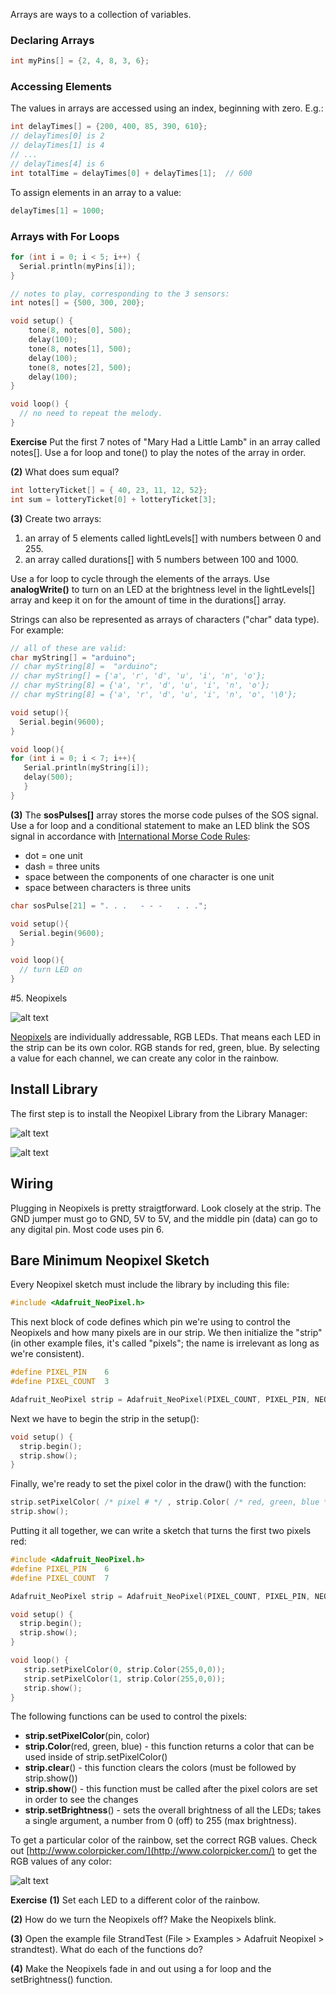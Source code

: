 Arrays are ways to a collection of variables.

### Declaring Arrays
```c++
int myPins[] = {2, 4, 8, 3, 6};
```


### Accessing Elements
The values in arrays are accessed using an index, beginning with zero. E.g.:
```c++
int delayTimes[] = {200, 400, 85, 390, 610};
// delayTimes[0] is 2
// delayTimes[1] is 4
// ...
// delayTimes[4] is 6
int totalTime = delayTimes[0] + delayTimes[1];  // 600
```

To assign elements in an array to a value:
```c++
delayTimes[1] = 1000;
```

### Arrays with For Loops
```c++
for (int i = 0; i < 5; i++) {
  Serial.println(myPins[i]);
}
```



```c++
// notes to play, corresponding to the 3 sensors:
int notes[] = {500, 300, 200};

void setup() {
    tone(8, notes[0], 500);
    delay(100);
    tone(8, notes[1], 500);
    delay(100);
    tone(8, notes[2], 500);
    delay(100);
}

void loop() {
  // no need to repeat the melody.
}
```

**Exercise**
Put the first 7 notes of "Mary Had a Little Lamb" in an array called notes[]. Use a for loop and tone() to play the notes of the array in order.


**(2)**
What does sum equal?

```c++
int lotteryTicket[] = { 40, 23, 11, 12, 52};
int sum = lotteryTicket[0] + lotteryTicket[3];
```

**(3)** Create two arrays:
1. an array of 5 elements called lightLevels[] with numbers between 0 and 255.
2. an array called durations[] with 5 numbers between 100 and 1000.  

Use a for loop to cycle through the elements of the arrays. Use **analogWrite()** to turn on an LED at the brightness level in the lightLevels[] array and keep it on for the amount of time in the durations[] array.


Strings can also be represented as arrays of characters ("char" data type). For example:

```c++
// all of these are valid:
char myString[] = "arduino";
// char myString[8] =  "arduino";
// char myString[] = {'a', 'r', 'd', 'u', 'i', 'n', 'o'};
// char myString[8] = {'a', 'r', 'd', 'u', 'i', 'n', 'o'};
// char myString[8] = {'a', 'r', 'd', 'u', 'i', 'n', 'o', '\0'};

void setup(){
  Serial.begin(9600);
}

void loop(){
for (int i = 0; i < 7; i++){
   Serial.println(myString[i]);
   delay(500);
   }
}

```

**(3)** The **sosPulses[]** array stores the morse code pulses of the SOS signal. Use a for loop and a conditional statement to make an LED blink the SOS signal in accordance with [International Morse Code Rules](http://morsecode.scphillips.com/morse2.html):

* dot = one unit
* dash = three units
* space between the components of one character is one unit
* space between characters is three units



```c++
char sosPulse[21] = ". . .   - - -   . . .";

void setup(){
  Serial.begin(9600);
}

void loop(){
  // turn LED on
}

```

#5. Neopixels

![alt text](https://cdn-shop.adafruit.com/1200x900/1138-00.jpg)

[Neopixels](https://learn.adafruit.com/adafruit-neopixel-uberguide) are individually addressable, RGB LEDs. That means each LED in the strip can be its own color. RGB stands for red, green, blue. By selecting a value for each channel, we can create any color in the rainbow.

## Install Library
The first step is to install the Neopixel Library from the Library Manager:

![alt text](http://codevista.net/wp-content/uploads/2015/08/Arduino-Library-Manager.png)

![alt text](images/manager.png)

## Wiring
Plugging in Neopixels is pretty straigtforward. Look closely at the strip. The GND jumper must go to GND, 5V to 5V, and the middle pin (data) can go to any digital pin. Most code uses pin 6.

## Bare Minimum Neopixel Sketch
Every Neopixel sketch must include the library by including this file:
```c++
#include <Adafruit_NeoPixel.h>
```

This next block of code defines which pin we're using to control the Neopixels and how many pixels are in our strip. We then initialize the "strip" (in other example files, it's called "pixels"; the name is irrelevant as long as we're consistent).

```c++
#define PIXEL_PIN    6   
#define PIXEL_COUNT  3

Adafruit_NeoPixel strip = Adafruit_NeoPixel(PIXEL_COUNT, PIXEL_PIN, NEO_GRB + NEO_KHZ800);
```

Next we have to begin the strip in the setup():

```c++
void setup() {
  strip.begin();
  strip.show();
}
```

Finally, we're ready to set the pixel color in the draw() with the function:

```c++
strip.setPixelColor( /* pixel # */ , strip.Color( /* red, green, blue */ ) ););
strip.show();
```

Putting it all together, we can write a sketch that turns the first two pixels red:

```c++
#include <Adafruit_NeoPixel.h>   
#define PIXEL_PIN    6   
#define PIXEL_COUNT  7

Adafruit_NeoPixel strip = Adafruit_NeoPixel(PIXEL_COUNT, PIXEL_PIN, NEO_GRB + NEO_KHZ800);

void setup() {
  strip.begin();
  strip.show();
}

void loop() {
   strip.setPixelColor(0, strip.Color(255,0,0));
   strip.setPixelColor(1, strip.Color(255,0,0));
   strip.show();
}

```

The following functions can be used to control the pixels:
* **strip.setPixelColor**(pin, color)
* **strip.Color**(red, green, blue) - this function returns a color that can be used inside of strip.setPixelColor()
* **strip.clear**() - this function clears the colors (must be followed by strip.show())
* **strip.show**() - this function must be called after the pixel colors are set in order to see the changes
* **strip.setBrightness**() - sets the overall brightness of all the LEDs; takes a single argument, a number from 0 (off) to 255 (max brightness).

To get a particular color of the rainbow, set the correct RGB values. Check out [http://www.colorpicker.com/](http://www.colorpicker.com/) to get the RGB values of any color:

![alt text](images/colorpicker.png)

**Exercise**
**(1)** Set each LED to a different color of the rainbow.

**(2)** How do we turn the Neopixels off? Make the Neopixels blink.

**(3)** Open the example file StrandTest (File > Examples > Adafruit Neopixel > strandtest). What do each of the functions do?

**(4)** Make the Neopixels fade in and out using a for loop and the setBrightness() function.
